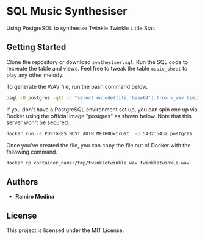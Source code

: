 # SQL Music Synthesiser

Using PostgreSQL to synthesise Twinkle Twinkle Little Star.

## Getting Started

Clone the repository or download `synthesiser.sql`. Run the SQL code to recreate the table and views. Feel free to tweak the table `music_sheet` to play any other melody.

To generate the WAV file, run the bash command below.

```bash
psql -U postgres -qAt -c "select encode(file,'base64') from v_wav limit 1" | base64 -d > /tmp/twinkletwinkle.wav
```
If you don't have a PostgreSQL environment set up, you can spin one up via Docker using the official image "postgres" as shown below. Note that this server won't be secured.

```bash
docker run -e POSTGRES_HOST_AUTH_METHOD=trust  -p 5432:5432 postgres
```

Once you've created the file, you can copy the file out of Docker with the following command.

```bash
docker cp container_name:/tmp/twinkletwinkle.wav twinkletwinkle.wav
```

## Authors

* **Ramiro Medina**

## License

This project is licensed under the MIT License.

